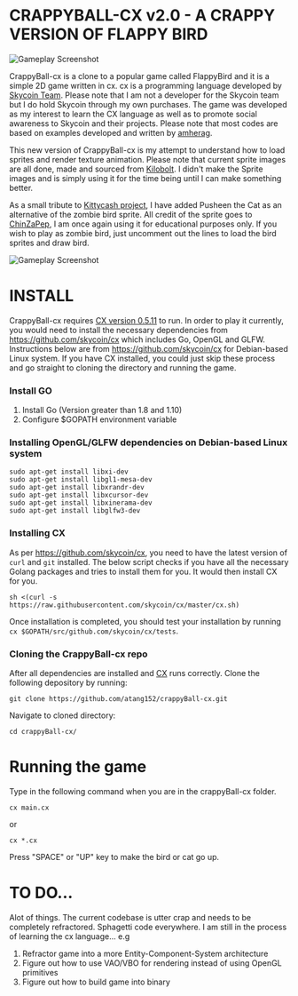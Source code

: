 # CRAPPYBALL-CX v2.0 - A CRAPPY VERSION OF FLAPPY BIRD

![Gameplay Screenshot](https://github.com/atang152/crappyBall-cx/blob/master/Screenshot/CrappyBall_v2.0.gif)

CrappyBall-cx is a clone to a popular game called FlappyBird and it is a simple 2D game written in cx. cx is a programming language developed by [Skycoin Team](https://www.skycoin.net/ "Skycoin"). Please note that I am not a developer for the Skycoin team but I do hold Skycoin through my own purchases. The game was developed as my interest to learn the CX language as well as to promote social awareness to Skycoin and their projects. Please note that most codes are based on examples developed and written by [amherag](https://github.com/amherag).

This new version of CrappyBall-cx is my attempt to understand how to load sprites and render texture animation. Please note that current sprite images are all done, made and sourced from [Kilobolt](http://www.kilobolt.com/day-6-adding-graphics---welcome-to-the-necropolis.html). I didn't make the Sprite images and is simply using it for the time being until I can make something better.

As a small tribute to [Kittycash project](https://kittycash.io/home), I have added Pusheen the Cat as an alternative of the zombie bird sprite. All credit of the sprite goes to [ChinZaPep](https://www.deviantart.com/chinzapep/art/Go-on-a-diet-Nyan-Cat-306288626), I am once again using it for educational purposes only. If you wish to play as zombie bird, just uncomment out the lines to load the bird sprites and draw bird.

![Gameplay Screenshot]()

# INSTALL
CrappyBall-cx requires [CX version 0.5.11](https://github.com/skycoin/cx) to run. In order to play it currently, you would need to install the necessary dependencies from https://github.com/skycoin/cx which includes Go, OpenGL and GLFW. Instructions below are from https://github.com/skycoin/cx for Debian-based Linux system. If you have CX installed, you could just skip these process and go straight to cloning the directory and running the game.

### Install GO
1. Install Go (Version greater than 1.8 and 1.10)
2. Configure $GOPATH environment variable

### Installing OpenGL/GLFW dependencies on Debian-based Linux system
```
sudo apt-get install libxi-dev
sudo apt-get install libgl1-mesa-dev
sudo apt-get install libxrandr-dev
sudo apt-get install libxcursor-dev
sudo apt-get install libxinerama-dev
sudo apt-get install libglfw3-dev
```
### Installing CX
As per https://github.com/skycoin/cx, you need to have the latest version of `curl` and `git` installed. The below script checks if you have all the necessary Golang packages and tries to install them for you. It would then install CX for you.
```
sh <(curl -s https://raw.githubusercontent.com/skycoin/cx/master/cx.sh)
```

Once installation is completed, you should test your installation by running `cx $GOPATH/src/github.com/skycoin/cx/tests`.

### Cloning the CrappyBall-cx repo
After all dependencies are installed and [CX](https://github.com/skycoin/cx) runs correctly. Clone the following depository by running:

```git clone https://github.com/atang152/crappyBall-cx.git```

Navigate to cloned directory:

```cd crappyBall-cx/```

# Running the game
Type in the following command when you are in the crappyBall-cx folder.

```cx main.cx```

or

```cx *.cx```

Press "SPACE" or "UP" key to make the bird or cat go up.

# TO DO...
Alot of things. The current codebase is utter crap and needs to be completely refractored. Sphagetti code everywhere. I am still in the process of learning the cx language... e.g

1. Refractor game into a more Entity-Component-System architecture
2. Figure out how to use VAO/VBO for rendering instead of using OpenGL primitives
3. Figure out how to build game into binary




